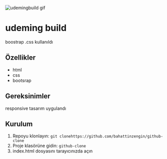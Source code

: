 ![udemingbuild gif](https://github.com/bahattinzengin/udemingbuild/assets/140658226/c3a693d9-ddec-4655-bb30-97313a3e8cc2)
# udeming build
boostrap .css kullanıldı
## Özellikler
- html
- css
- bootsrap
## Gereksinimler
responsive tasarım uygulandı
## Kurulum
1. Repoyu klonlayın: `git clonehttps://github.com/bahattinzengin/github-clone`
2. Proje klasörüne gidin: `github-clone`
3. index.html dosyasını tarayıcınızda açın



